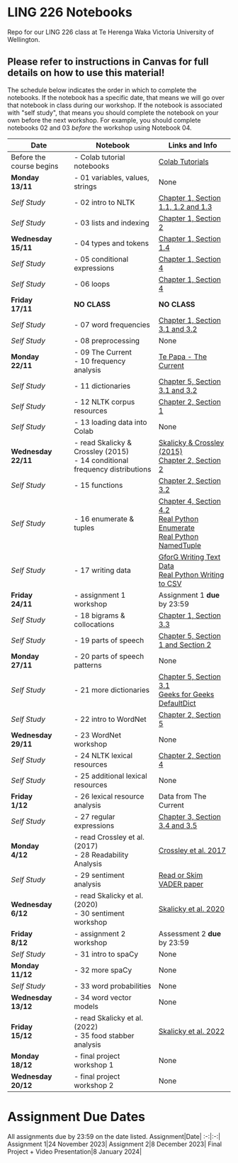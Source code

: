 # LING 226 Notebooks

Repo for our LING 226 class at Te Herenga Waka Victoria University of Wellington. 

## **Please refer to instructions in Canvas for full details on how to use this material!**

The schedule below indicates the order in which to complete the notebooks. If the notebook has a specific date, that means we will go over that notebook in class during our workshop. If the notebook is associated with "self study", that means you should complete the notebook on your own before the next workshop. For example, you should complete notebooks 02 and 03 *before* the workshop using Notebook 04.

Date | Notebook | Links and Info
-|-|-|
Before the course begins |- Colab tutorial notebooks|[Colab Tutorials](https://github.com/scskalicky/LING-226-vuw/tree/main/colab-tutorials)
**Monday<br>13/11** | - 01 variables, values, strings |None| 
*Self Study* | -  02 intro to NLTK | [Chapter 1, Section 1.1, 1.2 and 1.3](https://www.nltk.org/book/ch01.html)|
*Self Study* | - 03 lists and indexing | [Chapter 1, Section 2](https://www.nltk.org/book/ch01.html#list_index_term)|
**Wednesday<br>15/11**| - 04 types and tokens | [Chapter 1, Section 1.4](https://www.nltk.org/book/ch01.html#token_index_term)|
*Self Study*| - 05 conditional expressions | [Chapter 1, Section 4](https://www.nltk.org/book/ch01.html#control_index_term)|
*Self Study*| - 06 loops | [Chapter 1, Section 4](https://www.nltk.org/book/ch01.html#control_index_term)|
**Friday<br>17/11**|**NO CLASS**|**NO CLASS**|
*Self Study*|- 07 word frequencies | [Chapter 1, Section 3.1 and 3.2](https://www.nltk.org/book/ch01.html#frequency_distribution_index_term)|
*Self Study*|- 08 preprocessing|None|
**Monday<br> 22/11** | - 09 The Current<br>- 10 frequency analysis|[Te Papa - The Current](https://blog.tepapa.govt.nz/2022/07/27/te-au-the-current-te-papas-nature-debate/) |
*Self Study*| - 11 dictionaries | [Chapter 5, Section 3.1 and 3.2](https://www.nltk.org/book/ch05.html#sec-dictionaries)|
*Self Study*| - 12 NLTK corpus resources | [Chapter 2, Section 1](https://www.nltk.org/book/ch02.html)|
*Self Study*|- 13 loading data into Colab|None|
**Wednesday<br>22/11** |- read Skalicky & Crossley (2015)<br>- 14 conditional frequency distributions |[Skalicky & Crossley (2015)](https://nuku.wgtn.ac.nz/courses/8650/external_tools/1366)<br>[Chapter 2, Section 2](https://www.nltk.org/book/ch02.html#conditional_frequency_distribution_index_term)
*Self Study*|- 15 functions |[Chapter 2, Section 3.2](https://www.nltk.org/book/ch02.html#function_index_term)|
*Self Study*|- 16 enumerate & tuples |[Chapter 4, Section 4.2](https://www.nltk.org/book/ch04.html#tuple_index_term)<br />[Real Python Enumerate](https://www.geeksforgeeks.org/enumerate-in-python/)<br />[Real Python NamedTuple](https://realpython.com/python-namedtuple/) |
*Self Study*|- 17 writing data|[GforG Writing Text Data](https://www.geeksforgeeks.org/reading-writing-text-files-python/)<br>[Real Python Writing to CSV](https://realpython.com/python-csv/) |
**Friday<br>24/11**|- assignment 1 workshop|Assignment 1 **due** by 23:59|
*Self Study*|- 18 bigrams & collocations |[Chapter 1, Section 3.3](https://www.nltk.org/book/ch01.html#bigrams_index_term)|
*Self Study*|- 19 parts of speech |[Chapter 5, Section 1 and Section 2](https://www.nltk.org/book/ch05.html#parts_of_speech_index_term)|
**Monday<br>27/11**|- 20 parts of speech patterns|None|
*Self Study*|- 21 more dictionaries |[Chapter 5, Section 3.1](https://www.nltk.org/book/ch05.html#dictionary_index_term) <br /> [Geeks for Geeks DefaultDict](https://www.geeksforgeeks.org/defaultdict-in-python/) |
*Self Study*|- 22 intro to WordNet| [Chapter 2, Section 5](https://www.nltk.org/book/ch02.html#wordnet_index_term)|
**Wednesday<br>29/11**|- 23 WordNet workshop|None|
*Self Study*|- 24 NLTK lexical resources|[Chapter 2, Section 4](https://www.nltk.org/book/ch02.html)|
*Self Study*|- 25 additional lexical resources|None|
**Friday<br>1/12**|- 26 lexical resource analysis|Data from The Current|
*Self Study*|- 27 regular expressions|[Chapter 3, Section 3.4 and 3.5](https://www.nltk.org/book/ch03.html#sec-regular-expressions-word-patterns)|
**Monday<br>4/12**|- read Crossley et al. (2017)<br>- 28 Readability Analysis|[Crossley et al. 2017](https://nuku.wgtn.ac.nz/courses/8650/external_tools/1366)<br>|
*Self Study*| - 29 sentiment analysis|[Read or Skim VADER paper](https://ojs.aaai.org/index.php/ICWSM/article/view/14550/14399)|
**Wednesday<br>6/12**|- read Skalicky et al. (2020)<br>- 30 sentiment workshop|[Skalicky et al. 2020](https://nuku.wgtn.ac.nz/courses/8650/external_tools/1366)|
**Friday<br>8/12**|- assignment 2 workshop|Assessment 2 **due** by 23:59|
*Self Study*|- 31 intro to spaCy|None|
**Monday<br>11/12**|- 32 more spaCy|None|
*Self Study*|- 33 word probabilities|None|
**Wednesday<br>13/12**|- 34 word vector models|None|
**Friday<br>15/12**|- read Skalicky et al. (2022)<br>- 35 food stabber analysis|[Skalicky et al. 2022](https://nuku.wgtn.ac.nz/courses/8650/external_tools/1366)|
**Monday<br>18/12**|- final project workshop 1|None|
**Wednesday<br>20/12**|- final project workshop 2|None|


# Assignment Due Dates
All assignments due by 23:59 on the date listed. 
Assignment|Date|
:-:|:-:|
Assignment 1|24 November 2023|
Assignment 2|8 December 2023|
Final Project + Video Presentation|8 January 2024|
